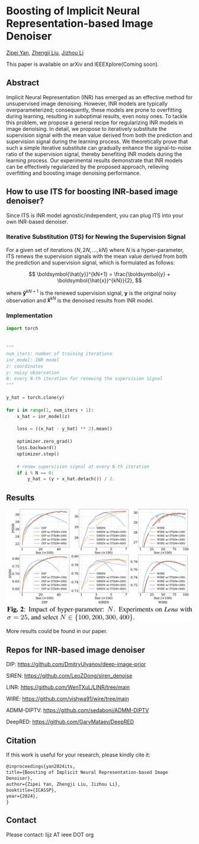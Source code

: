 # Boosting of Implicit Neural Representation-based Image Denoiser

[Zipei Yan](https://yanzipei.github.io/), [Zhengji Liu](https://scholar.google.com/citations?user=9VWj-fUAAAAJ), [Jizhou Li](http://jizhou.li/)

This paper is available on arXiv and IEEEXplore(Coming soon).

## Abstract
Implicit Neural Representation (INR) has emerged as an effective
method for unsupervised image denoising. However, INR models
are typically overparameterized; consequently, these models are
prone to overfitting during learning, resulting in suboptimal results,
even noisy ones. To tackle this problem, we propose a general recipe
for regularizing INR models in image denoising. In detail, we propose
to iteratively substitute the supervision signal with the mean
value derived from both the prediction and supervision signal during
the learning process. We theoretically prove that such a simple iterative
substitute can gradually enhance the signal-to-noise ratio of the
supervision signal, thereby benefiting INR models during the learning
process. Our experimental results demonstrate that INR models
can be effectively regularized by the proposed approach, relieving
overfitting and boosting image denoising performance.

## How to use ITS for boosting INR-based image denoiser?

Since ITS is INR model agnostic/independent, you can plug ITS into your own INR-based denoiser.

### Iterative Substitution (ITS) for Newing the Supervision Signal

For a given set of iterations $`\{N, 2N, ..., kN\}`$ where $N$ is a hyper-parameter, ITS renews the supervision signals with the mean value derived from both the prediction and supervision signal, which is formulated as follows:

$$
\boldsymbol{\hat{y}}^{kN+1} = \frac{\boldsymbol{y} + \boldsymbol{\hat{x}}^{kN}}{2},
$$

where $\boldsymbol{\hat{y}}^{kN+1}$ is the renewed supervision signal, $\boldsymbol{y}$ is the original noisy observation and $\boldsymbol{\hat{x}}^{kN}$ is the denoised results from INR model.

### Implementation
```python
import torch


"""
num_iters: number of training iterations
inr_model: INR model
z: coordinates
y: noisy observation
N: every N-th iteration for renewing the supervision signal
"""

y_hat = torch.clone(y)

for i in range(1, num_iters + 1):
    x_hat = inr_model(z)
    
    loss = ((x_hat - y_hat) ** 2).mean()
    
    optimizer.zero_grad()
    loss.backward()
    optimizer.step()
    
    # renew supervision signal at every N-th iteration
    if i % N == 0: 
        y_hat = (y + x_hat.detach()) / 2.
```

## Results

![image](./Fig/Fig2.png)

More results could be found in our paper.

## Repos for INR-based image denoiser

DIP: https://github.com/DmitryUlyanov/deep-image-prior

SIREN: https://github.com/LeoZDong/siren_denoise

LINR: https://github.com/WenTXuL/LINR/tree/main

WIRE: https://github.com/vishwa91/wire/tree/main

ADMM-DIPTV: https://github.com/sedaboni/ADMM-DIPTV

DeepRED: https://github.com/GaryMataev/DeepRED


## Citation
If this work is useful for your research, please kindly cite it:
```
@inproceedings{yan2024its,
title={Boosting of Implicit Neural Representation-based Image Denoiser},
author={Zipei Yan, Zhengji Liu, Jizhou Li},
booktitle={ICASSP},
year={2024},
}
```

## Contact

Please contact: lijz AT ieee DOT org
